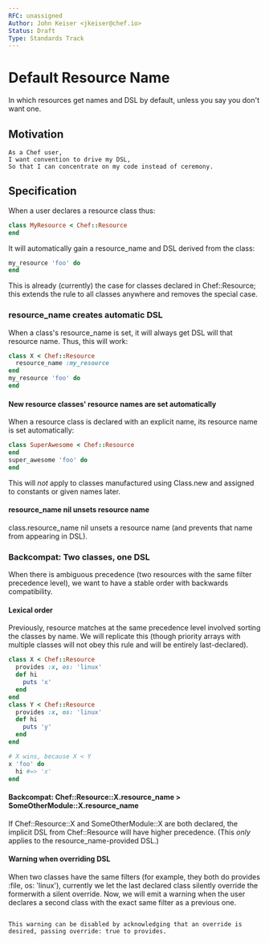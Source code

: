 ```yaml
---
RFC: unassigned
Author: John Keiser <jkeiser@chef.io>
Status: Draft
Type: Standards Track
---
```


# Default Resource Name

In which resources get names and DSL by default, unless you say you don't want one.

## Motivation

    As a Chef user,
    I want convention to drive my DSL,
    So that I can concentrate on my code instead of ceremony.

## Specification

When a user declares a resource class thus:

```ruby
class MyResource < Chef::Resource
end
```

It will automatically gain a resource_name and DSL derived from the class:

```ruby
my_resource 'foo' do
end
```

This is already (currently) the case for classes declared in Chef::Resource; this extends the rule to all classes anywhere and removes the special case.

### resource_name creates automatic DSL

When a class's resource_name is set, it will always get DSL will that resource name. Thus, this will work:

```ruby
class X < Chef::Resource
  resource_name :my_resource
end
my_resource 'foo' do
end
```

#### New resource classes' resource names are set automatically

When a resource class is declared with an explicit name, its resource name is set automatically:

```ruby
class SuperAwesome < Chef::Resource
end
super_awesome 'foo' do
end
```

This will *not* apply to classes manufactured using Class.new and assigned to constants or given names later.

#### resource_name nil unsets resource name

class.resource_name nil unsets a resource name (and prevents that name from appearing in DSL).

### Backcompat: Two classes, one DSL

When there is ambiguous precedence (two resources with the same filter precedence level), we want to have a stable order with backwards compatibility.

#### Lexical order

Previously, resource matches at the same precedence level involved sorting the classes by name. We will replicate this (though priority arrays with multiple classes will not obey this rule and will be entirely last-declared).

```ruby
class X < Chef::Resource
  provides :x, os: 'linux'
  def hi
    puts 'x'
  end
end
class Y < Chef::Resource
  provides :x, os: 'linux'
  def hi
    puts 'y'
  end
end

# X wins, because X < Y
x 'foo' do
  hi #=> 'x'
end
```

#### Backcompat: Chef::Resource::X.resource_name > SomeOtherModule::X.resource_name

If Chef::Resource::X and SomeOtherModule::X are both declared, the implicit DSL from Chef::Resource will have higher precedence.  (This *only* applies to the resource_name-provided DSL.)

#### Warning when overriding DSL

When two classes have the same filters (for example, they both do provides :file, os: 'linux'), currently we let the last declared class silently override the formerwith a silent override. Now, we will emit a warning when the user declares a second class with the exact same filter as a previous one.

```

This warning can be disabled by acknowledging that an override is desired, passing override: true to provides.
